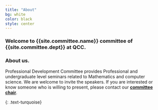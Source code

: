 ```yaml
---
title: "About"
bg: white
color: black
style: center
---
```


###   <span class="text-turquoise"> Welcome to {{site.committee.name}} committee of <br><a src="{{site.comittee.departurl}}">{{site.committee.dept}}</a> at QCC.</span>

<span class="fa-stack subtlecircle" style="font-size:100px; background:rgba(255,166,0,0.1)">
  <i class="fa fa-circle fa-stack-2x text-white"></i>
  <i class="fa fa-question fa-stack-1x text-orange"></i>
</span>

### About us.
Professional Development Committee provides Professional and undergraduate level seminars related to Mathematics and computer science. We are welcome to invite the speakers. If you are interested or know someone who is willing to present, please contact our [**committee chair**]({{site.committee.contactchair}}).

{: .text-turquoise}


<!--
<span id="forkongithub">
  <a href="{{ site.source_link }}" class="bg-blue">
    Fork me on GitHub
  </a>
</span>
-->
